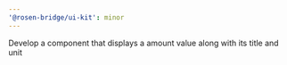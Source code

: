 ```yaml
---
'@rosen-bridge/ui-kit': minor
---
```


Develop a component that displays a amount value along with its title and unit
